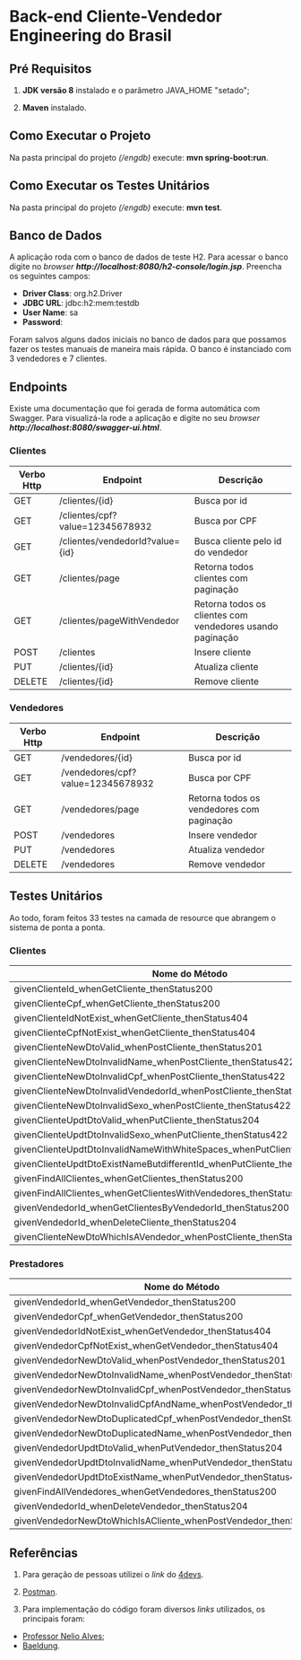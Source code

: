 # Back-end Cliente-Vendedor Engineering do Brasil

## Pré Requisitos

1. **JDK versão 8** instalado e o parâmetro JAVA_HOME "setado";

2. **Maven** instalado.

## Como Executar o Projeto

Na pasta principal do projeto *(/engdb)* execute: **mvn spring-boot:run**.

## Como Executar os Testes Unitários

Na pasta principal do projeto *(/engdb)* execute: **mvn test**.

## Banco de Dados

A aplicação roda com o banco de dados de teste H2. Para acessar o banco digite no *browser* **_http://localhost:8080/h2-console/login.jsp_**. Preencha os seguintes campos:

* **Driver Class**: org.h2.Driver
* **JDBC URL**: jdbc:h2:mem:testdb
* **User Name**: sa
* **Password**:

Foram salvos alguns dados iniciais no banco de dados para que possamos fazer os testes manuais de maneira mais rápida. O banco é instanciado com 3 vendedores e 7 clientes.

## Endpoints

Existe uma documentação que foi gerada de forma automática com Swagger. Para visualizá-la rode a aplicação e digite no seu *browser* **_http://localhost:8080/swagger-ui.html_**.

### Clientes

| Verbo Http | Endpoint | Descrição |
|------------|----------|-----------|
| GET | /clientes/{id} | Busca por id |
| GET | /clientes/cpf?value=12345678932 | Busca por CPF |
| GET | /clientes/vendedorId?value={id} | Busca cliente pelo id do vendedor |
| GET | /clientes/page | Retorna todos clientes com paginação |
| GET | /clientes/pageWithVendedor | Retorna todos os clientes com vendedores usando paginação |
| POST | /clientes | Insere cliente |
| PUT | /clientes/{id} | Atualiza cliente |
| DELETE | /clientes/{id} | Remove cliente |

### Vendedores

| Verbo Http | Endpoint | Descrição |
|------------|----------|-----------|
| GET | /vendedores/{id} | Busca por id |
| GET | /vendedores/cpf?value=12345678932 | Busca por CPF |
| GET | /vendedores/page | Retorna todos os vendedores com paginação |
| POST | /vendedores | Insere vendedor |
| PUT | /vendedores | Atualiza vendedor |
| DELETE | /vendedores | Remove vendedor |

## Testes Unitários

Ao todo, foram feitos 33 testes na camada de resource que abrangem o sistema de ponta a ponta.

### Clientes

| Nome do Método |
|-------------|
| givenClienteId_whenGetCliente_thenStatus200 |
| givenClienteCpf_whenGetCliente_thenStatus200 |
| givenClienteIdNotExist_whenGetCliente_thenStatus404 |
| givenClienteCpfNotExist_whenGetCliente_thenStatus404 |
| givenClienteNewDtoValid_whenPostCliente_thenStatus201 |
| givenClienteNewDtoInvalidName_whenPostCliente_thenStatus422 |
| givenClienteNewDtoInvalidCpf_whenPostCliente_thenStatus422 |
| givenClienteNewDtoInvalidVendedorId_whenPostCliente_thenStatus404 |
| givenClienteNewDtoInvalidSexo_whenPostCliente_thenStatus422 |
| givenClienteUpdtDtoValid_whenPutCliente_thenStatus204 |
| givenClienteUpdtDtoInvalidSexo_whenPutCliente_thenStatus422 |
| givenClienteUpdtDtoInvalidNameWithWhiteSpaces_whenPutCliente_thenStatus422 |
| givenClienteUpdtDtoExistNameButdifferentId_whenPutCliente_thenStatus422 |
| givenFindAllClientes_whenGetClientes_thenStatus200 |
| givenFindAllClientes_whenGetClientesWithVendedores_thenStatus200 |
| givenVendedorId_whenGetClientesByVendedorId_thenStatus200 |
| givenVendedorId_whenDeleteCliente_thenStatus204 |
| givenClienteNewDtoWhichIsAVendedor_whenPostCliente_thenStatus201 |

### Prestadores

| Nome do Método |
|-------------|
| givenVendedorId_whenGetVendedor_thenStatus200 |
| givenVendedorCpf_whenGetVendedor_thenStatus200 |
| givenVendedorIdNotExist_whenGetVendedor_thenStatus404 |
| givenVendedorCpfNotExist_whenGetVendedor_thenStatus404 |
| givenVendedorNewDtoValid_whenPostVendedor_thenStatus201 |
| givenVendedorNewDtoInvalidName_whenPostVendedor_thenStatus422 |
| givenVendedorNewDtoInvalidCpf_whenPostVendedor_thenStatus400 |
| givenVendedorNewDtoInvalidCpfAndName_whenPostVendedor_thenStatus422 |
| givenVendedorNewDtoDuplicatedCpf_whenPostVendedor_thenStatus422 |
| givenVendedorNewDtoDuplicatedName_whenPostVendedor_thenStatus422 |
| givenVendedorUpdtDtoValid_whenPutVendedor_thenStatus204 |
| givenVendedorUpdtDtoInvalidName_whenPutVendedor_thenStatus422 |
| givenVendedorUpdtDtoExistName_whenPutVendedor_thenStatus422 |
| givenFindAllVendedores_whenGetVendedores_thenStatus200 |
| givenVendedorId_whenDeleteVendedor_thenStatus204 |
| givenVendedorNewDtoWhichIsACliente_whenPostVendedor_thenStatus201 |

## Referências

1. Para geração de pessoas utilizei o *link* do [4devs](https://www.4devs.com.br/gerador_de_pessoas).

2. [Postman](https://www.getpostman.com/).

3. Para implementação do código foram diversos *links* utilizados, os principais foram:

* [Professor Nelio Alves](https://www.udemy.com/spring-boot-ionic/);
* [Baeldung](https://www.baeldung.com/).
